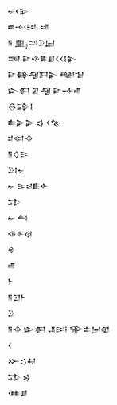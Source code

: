 <div class='block'>
<div class='line'>𒉡𒌋𒉌</div>
<div class='line'>𒌑𒋾𒅀 𒋬</div>
<div class='line'>𒀀 𒅅𒁺𒊒𒌨</div>
<div class='line'>𒌅 𒄿𒈾𒀾𒋗𒌋𒌋𒋙𒉌</div>
<div class='line'>𒄿𒂵𒆷𒁕𒉌 𒅍𒈠</div>
<div class='line'>𒇽𒀳 𒇻 𒆷 𒄿𒁄𒈛</div>
<div class='line'>𒊮𒁉𒋙</div>
<div class='line'>𒉺𒉌𒉌 𒌓 𒌋𒆚</div>
<div class='line'>𒄑𒊕𒈾</div>
<div class='line'>𒀀𒄭𒄿</div>
<div class='line'>𒊒𒋙𒉡</div>
<div class='line'>𒉡 𒄿𒁀𒀾𒅆</div>
<div class='line'>𒁉</div>
<div class='line'>𒉡 𒋀</div>
<div class='line'>𒈾𒅆𒋼</div>
<div class='line'>𒄴</div>
<div class='line'>𒈛</div>
<div class='line'>𒈨</div>
<div class='line'>𒀀𒋛𒈨</div>
<div class='line'>𒊒</div>
<div class='line'>𒀀𒈾 𒇽𒀳 𒂗𒅀 𒊍𒉺𒅁𒊏</div>
<div class='line'>𒌋</div>
<div class='line'>𒁍𒌓𒄷</div>
<div class='line'>𒁉 𒌗</div>
<div class='line'>𒈪𒋗</div>
</div>